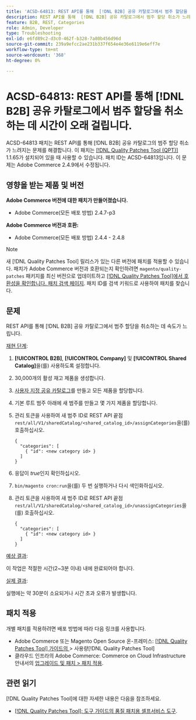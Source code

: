 ```yaml
---
title: 'ACSD-64813: REST API를 통해  [!DNL B2B] 공유 카탈로그에서 범주 할당을 취소하는 데 시간이 오래 걸립니다.'
description: REST API를 통해  [!DNL B2B] 공유 카탈로그에서 범주 할당 취소가 느려지는 Adobe Commerce 문제를 해결하려면 ACSD-64813 패치를 적용합니다.
feature: B2B, REST, Categories
role: Admin, Developer
type: Troubleshooting
exl-id: e6fd89c2-d3c0-462f-b328-7a80b456d96d
source-git-commit: 239a9efcc2ae231b337f654e4e36e6119e6eff7e
workflow-type: tm+mt
source-wordcount: '368'
ht-degree: 0%

---
```


# ACSD-64813: REST API를 통해 [!DNL B2B] 공유 카탈로그에서 범주 할당을 취소하는 데 시간이 오래 걸립니다.

ACSD-64813 패치는 REST API를 통해 [!DNL B2B] 공유 카탈로그의 범주 할당 취소가 느려지는 문제를 해결합니다. 이 패치는 [[!DNL Quality Patches Tool (QPT)]](/help/tools/quality-patches-tool/quality-patches-tool-to-self-serve-quality-patches.md) 1.1.65가 설치되어 있을 때 사용할 수 있습니다. 패치 ID는 ACSD-64813입니다. 이 문제는 Adobe Commerce 2.4.9에서 수정됩니다.

## 영향을 받는 제품 및 버전

**Adobe Commerce 버전에 대한 패치가 만들어졌습니다.**

* Adobe Commerce(모든 배포 방법) 2.4.7-p3

**Adobe Commerce 버전과 호환:**

* Adobe Commerce(모든 배포 방법) 2.4.4 - 2.4.8

>[!NOTE]
>
>새 [!DNL Quality Patches Tool] 릴리스가 있는 다른 버전에 패치를 적용할 수 있습니다. 패치가 Adobe Commerce 버전과 호환되는지 확인하려면 `magento/quality-patches` 패키지를 최신 버전으로 업데이트하고 [[!DNL Quality Patches Tool]에서 호환성을 확인합니다. 패치 검색 페이지](https://experienceleague.adobe.com/tools/commerce-quality-patches/index.html?lang=ko). 패치 ID를 검색 키워드로 사용하여 패치를 찾습니다.

## 문제

REST API를 통해 [!DNL B2B] 공유 카탈로그에서 범주 할당을 취소하는 데 속도가 느립니다.

<u>재현 단계</u>:

1. **[!UICONTROL B2B]**, **[!UICONTROL Company]** 및 **[!UICONTROL Shared Catalog]**&#x200B;을(를) 사용하도록 설정합니다.
1. 30,000개의 활성 재고 제품을 생성합니다.
1. [사용자 지정 공유 카탈로그](https://experienceleague.adobe.com/ko/docs/commerce-admin/b2b/shared-catalogs/catalog-shared#actions-controls)를 만들고 모든 제품을 할당합니다.
1. 기본 루트 범주 아래에 새 범주를 만들고 몇 가지 제품을 할당합니다.
1. 관리 토큰을 사용하여 새 범주 ID로 REST API 끝점 `rest/all/V1/sharedCatalog/<shared_catalog_id>/assignCategories`을(를) 호출하십시오.

   ```
   {
     "categories": [
       { "id": <new category id> }
     ]
   }
   ```

1. 응답이 *true*&#x200B;인지 확인하십시오.
1. `bin/magento cron:run`을(를) 두 번 실행하거나 다시 색인화하십시오.
1. 관리 토큰을 사용하여 새 범주 ID로 REST API 끝점 `rest/all/V1/sharedCatalog/<shared_catalog_id>/unassignCategories`을(를) 호출하십시오.

   ```
   {
     "categories": [
       { "id": <new category id> }
     ]
   }
   ```

<u>예상 결과</u>:

이 작업은 적절한 시간(2~3분 이내) 내에 완료되어야 합니다.

<u>실제 결과</u>:

실행에는 약 30분이 소요되거나 시간 초과 오류가 발생합니다.

## 패치 적용

개별 패치를 적용하려면 배포 방법에 따라 다음 링크를 사용합니다.

* Adobe Commerce 또는 Magento Open Source 온-프레미스: [[!DNL Quality Patches Tool]  가이드의 ](/help/tools/quality-patches-tool/usage.md)> 사용량[!DNL Quality Patches Tool]
* 클라우드 인프라의 Adobe Commerce: Commerce on Cloud Infrastructure 안내서의 [업그레이드 및 패치 > 패치 적용](https://experienceleague.adobe.com/docs/commerce-cloud-service/user-guide/develop/upgrade/apply-patches.html?lang=ko).

## 관련 읽기

[!DNL Quality Patches Tool]에 대한 자세한 내용은 다음을 참조하세요.

* [[!DNL Quality Patches Tool]: 도구 가이드의 품질 패치용 셀프서비스 도구](/help/tools/quality-patches-tool/quality-patches-tool-to-self-serve-quality-patches.md).
